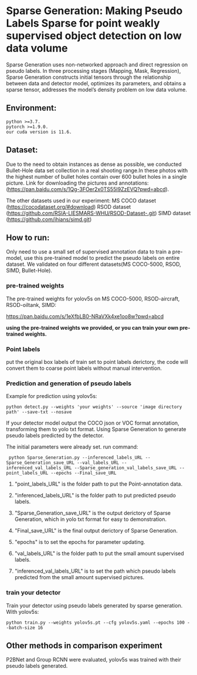# Sparse Generation: Making Pseudo Labels Sparse for point weakly supervised object detection on low data volume


Sparse Generation uses non-networked approach and direct regression on pseudo labels. In three processing stages (Mapping, Mask, Regression), Sparse Generation constructs initial tensors through the relationship between data and detector model, optimizes its parameters, and obtains a sparse tensor, addresses the model’s density problem on low data volume. 


## Environment: 
    python >=3.7.
    pytorch >=1.9.0.
    our cuda version is 11.6.
    
## Dataset:
Due to the need to obtain instances as dense as possible, we conducted Bullet-Hole data set collection in a real shooting range.In these photos with the highest number of bullet holes contain over 600 bullet holes in a single picture. Link for downloading the pictures and annotations: (https://pan.baidu.com/s/1Qg-3FOer2x0TS55I9ZzEVQ?pwd=abcd).

The other datasets used in our experiment:
MS COCO dataset (https://cocodataset.org/#download)
RSOD dataset (https://github.com/RSIA-LIESMARS-WHU/RSOD-Dataset-.git)
SIMD dataset (https://github.com/ihians/simd.git)


## How to run:
Only need to use a small set of supervised annotation data to train a pre-model, use this pre-trained model to predict the pseudo labels on entire dataset.
We validated on four different datasets(MS COCO-5000, RSOD, SIMD, Bullet-Hole).

### pre-trained weights
The pre-trained weights for yolov5s on MS COCO-5000, RSOD-aircraft, RSOD-oiltank, SIMD:

https://pan.baidu.com/s/1eXfbLB0-NRaVXk4xe1oo8w?pwd=abcd


**using the pre-trained weights we provided, or you can train your own pre-trained weights.**

### Point labels

put the original box labels of train set to point labels derictory, the code will convert them to coarse point labels without manual intervention.

### Prediction and generation of pseudo labels

Example for prediction using yolov5s:

    python detect.py --weights 'your weights' --source 'image directory path' --save-txt --nosave

If your detector model output the COCO json or VOC format annotation, transforming them to yolo txt format. Using Sparse Generation to generate pseudo labels predicted by the detector.

   The initial parameters were already set. run command:
    
     python Sparse_Generation.py --inferenced_labels_URL --Sparse_Generation_save_URL --val_labels_URL --inferenced_val_labels_URL --Sparse_generation_val_labels_save_URL --point_labels_URL --epochs --Final_save_URL  
 

1. "point_labels_URL" is the folder path to put the Point-annotation data.

2. "inferenced_labels_URL" is the folder path to put predicted pseudo labels.

3. "Sparse_Generation_save_URL" is the output derictory of Sparse Generation, which in yolo txt format for easy to demonstration.

4. "Final_save_URL" is the final output derictory of Sparse Generation.

5. "epochs" is to set the epochs for parameter updating.

6. "val_labels_URL" is the folder path to put the small amount supervised labels.

7. "inferenced_val_labels_URL" is to set the path which pseudo labels predicted from the small amount supervised pictures.
   
### train your detector

Train your detector using pseudo labels generated by sparse generation.
With yolov5s:

    python train.py --weights yolov5s.pt --cfg yolov5s.yaml --epochs 100 --batch-size 16

## Other methods in comparison experiment

P2BNet and Group RCNN were evaluated, yolov5s was trained with their pseudo labels generated.  
